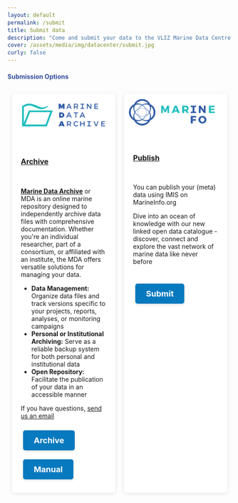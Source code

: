 ```yaml
---
layout: default
permalink: /submit
title: Submit data
description: "Come and submit your data to the VLIZ Marine Data Centre. We offer a range of services to support the FAIR principles of data management. Learn more about our services and how they can help you in your research."
cover: /assets/media/img/datacenter/submit.jpg
curly: false
---
```


<style>
    h4 {
        color: #354d9b; 
        margin-bottom: 10px;
    }

    .button {
        display: inline-flex; 
        align-items: center; 
        padding: 12px 24px;
        margin: 10px 5px; 
        font-size: 18px;
        text-align: center;
        text-decoration: none;
        color: #fff; 
        border: none;
        border-radius: 5px;
        box-shadow: 0 2px 5px rgba(0, 0, 0, 0.15); 
        transition: background-color 0.3s, transform 0.2s;
    }

    .marineinfo-button {
        background-color: #0779bf; 
    }
    .marineinfo-button:hover {
        background-color: #0056b3; 
        color: #fff;
    }
 
    .container {
        display: flex;
        flex-wrap: wrap;
        justify-content: space-between;
        margin-top: 20px; /_ Added margin for separation _/
    }
    .card {
        flex: 1 1 calc(33% - 20px);
        margin: 10px;
        box-shadow: 0 2px 10px rgba(0, 0, 0, 0.1);
        background: white;
        border-radius: 5px; 
        overflow: hidden; 
    }
    .imgBox img {
        width: 100%;
        height: auto;
    }
    .content {
    padding: 20px; 
    }
    
    @media (max-width: 768px) {
        .card {
            flex: 1 1 calc(50% - 20px); 
        }
    }
    @media (max-width: 480px) {
        .card {
            flex: 1 1 100%; 
        }
    }
</style>

<h4>Submission Options</h4>

  <div class="container">
        <div class="card">
            <div class="card-inner">
                <div class="box">
                    <div class="imgBox">
                        <img src="/assets/media/img/content/logo_mda2.png" alt="Marine Data Archive" width="200" />
                    </div>
                </div>
            </div>
            <div class="content">
                <h3><a href="https://marinedataarchive.org/">Archive</a></h3>
                <br>
                <p>
                    <a href="https://marinedataarchive.org/"><strong>Marine Data Archive</strong></a> or MDA is an online marine repository designed to independently archive data files with comprehensive documentation. Whether you're an individual researcher, part of a consortium, or affiliated with an institute, the MDA offers versatile solutions for managing your data.
                </p>
                <ul>
                    <li><strong>Data Management:</strong> Organize data files and track versions specific to your projects, reports, analyses, or monitoring campaigns</li>
                    <li><strong>Personal or Institutional Archiving:</strong> Serve as a reliable backup system for both personal and institutional data</li>
                    <li><strong>Open Repository:</strong> Facilitate the publication of your data in an accessible manner</li>
                </ul>
                <p>If you have questions, <a href="mailto:mda@vliz.be">send us an email</a></p>
                <a href="https://marinedataarchive.org/archive.php" class="button marineinfo-button"><strong>Archive</strong></a>
                <a href="https://marinedataarchive.org/mdamanual.pdf" class="button marineinfo-button"><strong>Manual</strong></a>
            </div>
        </div>
        <div class="card">
            <div class="card-inner">
                <div class="box">
                    <div class="imgBox">
                        <img src="/assets/media/img/content/marineinfo_logo.png" alt="MarineInfo" width="200" />
                    </div>
                </div>
            </div>
            <div class="content">
                <h3><a href="https://marineinfo.org/" mia-extra-properties="nochange">Publish</a></h3>
                <br>
                <p>You can publish your (meta) data using IMIS on MarineInfo.org</p><p>
                Dive into an ocean of knowledge with our new linked open data catalogue - discover, connect and explore the vast network of marine data like never before </p>
                <p>
                <br>
                    <a href="https://marineinfo.org/metasubmit/" class="button marineinfo-button" mia-extra-properties="nochange"><strong>Submit</strong></a>
                </p>

